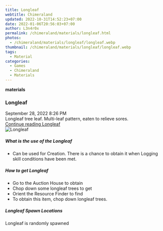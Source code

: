 ```yaml
---
title: Longleaf
webtitle: Chimeraland
updated: 2022-10-31T14:52:23+07:00
date: 2022-01-06T20:56:03+07:00
author: L3n4r0x
permalink: /chimeraland/materials/longleaf.html
photos:
  - /chimeraland/materials/longleaf/longleaf.webp
thumbnail: /chimeraland/materials/longleaf/longleaf.webp
tags:
  - Material
categories:
  - Games
  - Chimeraland
  - Materials
---
```


<section id="bootstrap-wrapper"><link rel="stylesheet" href="https://cdn.statically.io/gh/dimaslanjaka/Web-Manajemen/40ac3225/css/bootstrap-4.5-wrapper.css"/><div class="row g-0 border rounded overflow-hidden flex-md-row mb-4 shadow-sm position-relative"><div class="col p-4 d-flex flex-column position-static"><strong class="d-inline-block mb-2 text-success">materials</strong><h3 class="mb-0">Longleaf</h3><div class="mb-1 text-muted">September 28, 2022 8:26 PM</div><div class="mb-2 border p-1">Longleaf tree leaf. Multi-leaf pattern, eaten to relieve sores.</div><a href="#" class="stretched-link d-none">Continue reading Longleaf</a></div><div class="col-auto d-none d-lg-block"><img src="/chimeraland/materials/longleaf/longleaf.webp" alt="Longleaf"/></div></div><div class="row"><div class="col-lg-6 col-12 mb-2"><div class="card"><div class="card-body"><h5 class="card-title">What is the use of the Longleaf</h5><div class="card-text"><ul><li>Can be used for Creation. There is a chance to obtain it when Logging skill conditions have been met.</li></ul></div></div></div></div><div class="col-lg-6 col-12 mb-2"><div class="card"><div class="card-body"><h5 class="card-title">How to get Longleaf</h5><div class="card-text"><ul><li>Go to the Auction House to obtain</li><li>Chop down some longleaf trees to get</li><li>Orient the Resource Finder to find</li><li>To obtain this item, chop down longleaf trees.</li></ul></div></div></div></div><div class="col-12 mb-2"><h5>Longleaf Spawn Locations</h5><p>Longleaf is randomly spawned</p></div></div></section>